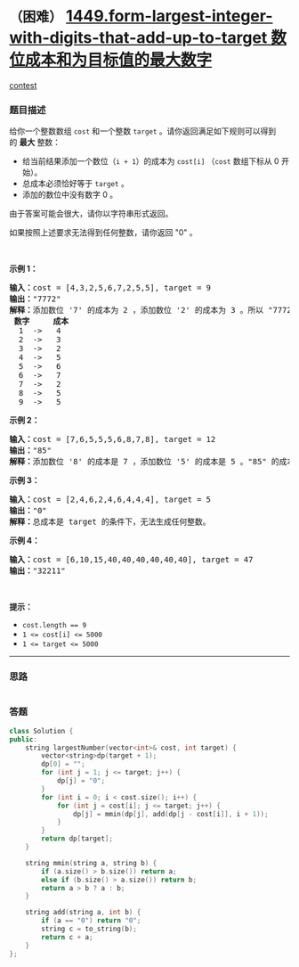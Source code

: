 # `（困难）` [1449.form-largest-integer-with-digits-that-add-up-to-target 数位成本和为目标值的最大数字](https://leetcode-cn.com/problems/form-largest-integer-with-digits-that-add-up-to-target/)

[contest](https://leetcode-cn.com/contest/biweekly-contest-26/problems/form-largest-integer-with-digits-that-add-up-to-target/)

### 题目描述
<p>给你一个整数数组&nbsp;<code>cost</code>&nbsp;和一个整数&nbsp;<code>target</code>&nbsp;。请你返回满足如下规则可以得到的&nbsp;<strong>最大</strong>&nbsp;整数：</p>

<ul>
	<li>给当前结果添加一个数位（<code>i + 1</code>）的成本为&nbsp;<code>cost[i]</code>&nbsp;（<code>cost</code>&nbsp;数组下标从 0 开始）。</li>
	<li>总成本必须恰好等于&nbsp;<code>target</code>&nbsp;。</li>
	<li>添加的数位中没有数字 0 。</li>
</ul>

<p>由于答案可能会很大，请你以字符串形式返回。</p>

<p>如果按照上述要求无法得到任何整数，请你返回 "0" 。</p>

<p>&nbsp;</p>

<p><strong>示例 1：</strong></p>

<pre><strong>输入：</strong>cost = [4,3,2,5,6,7,2,5,5], target = 9
<strong>输出：</strong>"7772"
<strong>解释：</strong>添加数位 '7' 的成本为 2 ，添加数位 '2' 的成本为 3 。所以 "7772" 的代价为 2*3+ 3*1 = 9 。 "997" 也是满足要求的数字，但 "7772" 是较大的数字。
<strong> 数字     成本</strong>
  1  -&gt;   4
  2  -&gt;   3
  3  -&gt;   2
  4  -&gt;   5
  5  -&gt;   6
  6  -&gt;   7
  7  -&gt;   2
  8  -&gt;   5
  9  -&gt;   5
</pre>

<p><strong>示例 2：</strong></p>

<pre><strong>输入：</strong>cost = [7,6,5,5,5,6,8,7,8], target = 12
<strong>输出：</strong>"85"
<strong>解释：</strong>添加数位 '8' 的成本是 7 ，添加数位 '5' 的成本是 5 。"85" 的成本为 7 + 5 = 12 。
</pre>

<p><strong>示例 3：</strong></p>

<pre><strong>输入：</strong>cost = [2,4,6,2,4,6,4,4,4], target = 5
<strong>输出：</strong>"0"
<strong>解释：</strong>总成本是 target 的条件下，无法生成任何整数。
</pre>

<p><strong>示例 4：</strong></p>

<pre><strong>输入：</strong>cost = [6,10,15,40,40,40,40,40,40], target = 47
<strong>输出：</strong>"32211"
</pre>

<p>&nbsp;</p>

<p><strong>提示：</strong></p>

<ul>
	<li><code>cost.length == 9</code></li>
	<li><code>1 &lt;= cost[i] &lt;= 5000</code></li>
	<li><code>1 &lt;= target &lt;= 5000</code></li>
</ul>

            

---
### 思路
```
```



### 答题
``` C++
class Solution {
public:
    string largestNumber(vector<int>& cost, int target) {
        vector<string>dp(target + 1);
        dp[0] = "";
        for (int j = 1; j <= target; j++) {
            dp[j] = "0";
        }
        for (int i = 0; i < cost.size(); i++) {
            for (int j = cost[i]; j <= target; j++) {
                dp[j] = mmin(dp[j], add(dp[j - cost[i]], i + 1));
            }
        }
        return dp[target];
    }

    string mmin(string a, string b) {
        if (a.size() > b.size()) return a;
        else if (b.size() > a.size()) return b;
        return a > b ? a : b;
    }

    string add(string a, int b) {
        if (a == "0") return "0";
        string c = to_string(b);
        return c + a;
    }
};
```




